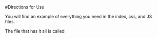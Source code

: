 #Directions for Use

You will find an example of everything you need in the index, css, and JS files.

The file that has it all is called
